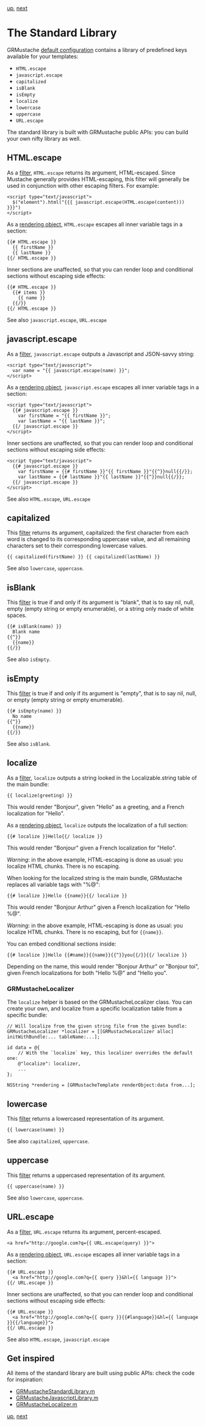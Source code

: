[up](../../../../GRMustache#documentation), [next](../../../tree/master/Guides/sample_code)

The Standard Library
====================

GRMustache [default configuration](configuration.md) contains a library of predefined keys available for your templates:

- `HTML.escape`
- `javascript.escape`
- `capitalized`
- `isBlank`
- `isEmpty`
- `localize`
- `lowercase`
- `uppercase`
- `URL.escape`

The standard library is built with GRMustache public APIs: you can build your own nifty library as well.

HTML.escape
-----------

As a [filter](filters.md), `HTML.escape` returns its argument, HTML-escaped. Since Mustache generally provides HTML-escaping, this filter will generally be used in conjunction with other escaping filters. For example:

    <script type="text/javascript">
      $("element").html("{{{ javascript.escape(HTML.escape(content))) }}}")
    </script>

As a [rendering object](rendering_objects.md), `HTML.escape` escapes all inner variable tags in a section:

    {{# HTML.escape }}
      {{ firstName }}
      {{ lastName }}
    {{/ HTML.escape }}

Inner sections are unaffected, so that you can render loop and conditional sections without escaping side effects:

    {{# HTML.escape }}
      {{# items }}
        {{ name }}
      {{/}}
    {{/ HTML.escape }}

See also `javascript.escape`, `URL.escape`


javascript.escape
-----------------

As a [filter](filters.md), `javascript.escape` outputs a Javascript and JSON-savvy string:

    <script type="text/javascript">
      var name = "{{ javascript.escape(name) }}";
    </script>

As a [rendering object](rendering_objects.md), `javascript.escape` escapes all inner variable tags in a section:

    <script type="text/javascript">
      {{# javascript.escape }}
        var firstName = "{{ firstName }}";
        var lastName = "{{ lastName }}";
      {{/ javascript.escape }}
    </script>

Inner sections are unaffected, so that you can render loop and conditional sections without escaping side effects:

    <script type="text/javascript">
      {{# javascript.escape }}
        var firstName = {{# firstName }}"{{ firstName }}"{{^}}null{{/}};
        var lastName = {{# lastName }}"{{ lastName }}"{{^}}null{{/}};
      {{/ javascript.escape }}
    </script>

See also `HTML.escape`, `URL.escape`


capitalized
-----------

This [filter](filters.md) returns its argument, capitalized: the first character from each word is changed to its corresponding uppercase value, and all remaining characters set to their corresponding lowercase values.

    {{ capitalized(firstName) }} {{ capitalized(lastName) }}

See also `lowercase`, `uppercase`.


isBlank
-------

This [filter](filters.md) is true if and only if its argument is "blank", that is to say nil, null, empty (empty string or empty enumerable), or a string only made of white spaces. 

    {{# isBlank(name) }}
      Blank name
    {{^}}
      {{name}}
    {{/}}

See also `isEmpty`.


isEmpty
-------

This [filter](filters.md) is true if and only if its argument is "empty", that is to say nil, null, or empty (empty string or empty enumerable).

    {{# isEmpty(name) }}
      No name
    {{^}}
      {{name}}
    {{/}}

See also `isBlank`.


localize
--------

As a [filter](filters.md), `localize` outputs a string looked in the Localizable.string table of the main bundle:

    {{ localize(greeting) }}

This would render "Bonjour", given "Hello" as a greeting, and a French localization for "Hello".

As a [rendering object](rendering_objects.md), `localize` outputs the localization of a full section:

    {{# localize }}Hello{{/ localize }}

This would render "Bonjour" given a French localization for "Hello".

*Warning*: in the above example, HTML-escaping is done as usual: you localize HTML chunks. There is no escaping.

When looking for the localized string is the main bundle, GRMustache replaces all variable tags with "%@":

    {{# localize }}Hello {{name}}{{/ localize }}

This would render "Bonjour Arthur" given a French localization for "Hello %@".

*Warning*: in the above example, HTML-escaping is done as usual: you localize HTML chunks. There is no escaping, but for `{{name}}`.

You can embed conditional sections inside:

    {{# localize }}Hello {{#name}}{{name}}{{^}}you{{/}}{{/ localize }}

Depending on the name, this would render "Bonjour Arthur" or "Bonjour toi", given French localizations for both "Hello %@" and "Hello you".

### GRMustacheLocalizer

The `localize` helper is based on the GRMustacheLocalizer class. You can create your own, and localize from a specific localization table from a specific bundle:

```objc
// Will localize from the given string file from the given bundle:
GRMustacheLocalizer *localizer = [[GRMustacheLocalizer alloc] initWithBundle:... tableName:...];

id data = @{
    // With the `localize` key, this localizer overrides the default one:
    @"localize": localizer,
    ...
};

NSString *rendering = [GRMustacheTemplate renderObject:data from...];
```

lowercase
---------

This [filter](filters.md) returns a lowercased representation of its argument.

    {{ lowercase(name) }}

See also `capitalized`, `uppercase`.


uppercase
---------

This [filter](filters.md) returns a uppercased representation of its argument.

    {{ uppercase(name) }}

See also `lowercase`, `uppercase`.


URL.escape
-----------

As a [filter](filters.md), `URL.escape` returns its argument, percent-escaped.

    <a href="http://google.com?q={{ URL.escape(query) }}">

As a [rendering object](rendering_objects.md), `URL.escape` escapes all inner variable tags in a section:

    {{# URL.escape }}
      <a href="http://google.com?q={{ query }}&hl={{ language }}">
    {{/ URL.escape }}

Inner sections are unaffected, so that you can render loop and conditional sections without escaping side effects:

    {{# URL.escape }}
      <a href="http://google.com?q={{ query }}{{#language}}&hl={{ language }}{{/language}}">
    {{/ URL.escape }}

See also `HTML.escape`, `javascript.escape`


Get inspired
------------

All items of the standard library are built using public APIs: check the code for inspiration:

- [GRMustacheStandardLibrary.m](../src/classes/GRMustacheStandardLibrary.m)
- [GRMustacheJavascriptLibrary.m](../src/classes/GRMustacheJavascriptLibrary.m)
- [GRMustacheLocalizer.m](../src/classes/GRMustacheLocalizer.m)


[up](../../../../GRMustache#documentation), [next](../../../tree/master/Guides/sample_code)
